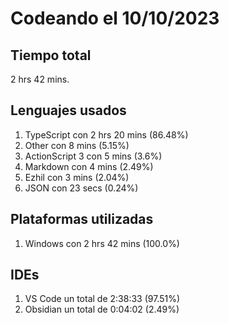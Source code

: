 # Codeando el 10/10/2023

## Tiempo total
2 hrs 42 mins.

## Lenguajes usados
1. TypeScript con 2 hrs 20 mins (86.48%)
1. Other con 8 mins (5.15%)
1. ActionScript 3 con 5 mins (3.6%)
1. Markdown con 4 mins (2.49%)
1. Ezhil con 3 mins (2.04%)
1. JSON con 23 secs (0.24%)

## Plataformas utilizadas
1. Windows con 2 hrs 42 mins (100.0%)

## IDEs
1. VS Code un total de 2:38:33 (97.51%)
1. Obsidian un total de 0:04:02 (2.49%)
